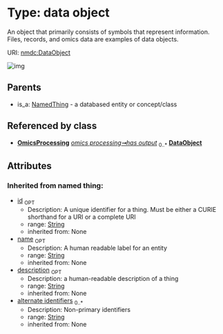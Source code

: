 
# Type: data object


An object that primarily consists of symbols that represent information.   Files, records, and omics data are examples of data objects.

URI: [nmdc:DataObject](https://microbiomedata/meta/DataObject)


![img](http://yuml.me/diagram/nofunky;dir:TB/class/\[OmicsProcessing]++-%20has%20output%200..*>\[DataObject&#124;id(i):string%20%3F;name(i):string%20%3F;description(i):string%20%3F;alternate_identifiers(i):string%20*],%20\[NamedThing]^-\[DataObject])

## Parents

 *  is_a: [NamedThing](NamedThing.md) - a databased entity or concept/class

## Referenced by class

 *  **[OmicsProcessing](OmicsProcessing.md)** *[omics processing➞has output](omics_processing_has_output.md)*  <sub>0..*</sub>  **[DataObject](DataObject.md)**

## Attributes


### Inherited from named thing:

 * [id](id.md)  <sub>OPT</sub>
    * Description: A unique identifier for a thing. Must be either a CURIE shorthand for a URI or a complete URI
    * range: [String](types/String.md)
    * inherited from: None
 * [name](name.md)  <sub>OPT</sub>
    * Description: A human readable label for an entity
    * range: [String](types/String.md)
    * inherited from: None
 * [description](description.md)  <sub>OPT</sub>
    * Description: a human-readable description of a thing
    * range: [String](types/String.md)
    * inherited from: None
 * [alternate identifiers](alternate_identifiers.md)  <sub>0..*</sub>
    * Description: Non-primary identifiers
    * range: [String](types/String.md)
    * inherited from: None
